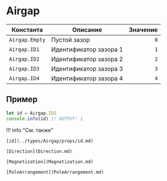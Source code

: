 # Airgap
<!--start-->

| Константа     | Описание                  | Значение |
|---------------|---------------------------|----------:|
| `Airgap.Empty`| Пустой зазор              | `0`      |
| `Airgap.ID1`  | Идентификатор зазора 1    | `1`      |
| `Airgap.ID2`  | Идентификатор зазора 2    | `2`      |
| `Airgap.ID3`  | Идентификатор зазора 3    | `3`      |
| `Airgap.ID4`  | Идентификатор зазора 4    | `4`      |

<!--end-->

## Пример
``` javascript linenums="1"
let id = Airgap.ID1
console.info(id) // OUTPUT: 1
```

!!! info "См. также"

    [id](../types/Airgap/props/id.md)

    [Direction](Direction.md)

    [Magnetization](Magnetization.md)

    [PoleArrangement](PoleArrangement.md)
